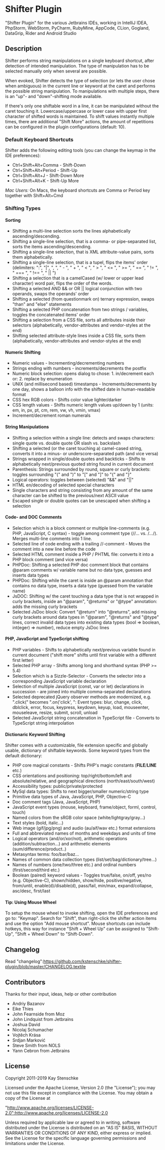 Shifter Plugin
==============

"Shifter Plugin" for the various Jetbrains IDEs, working in IntelliJ IDEA, PhpStorm, WebStorm, PyCharm, RubyMine, AppCode, CLion,  Gogland, DataGrip, Rider and Android Studio


## Description

Shifter performs string manipulations on a single keyboard shortcut, after detection of intended manipulation.
The type of manipulation has to be selected manually only when several are possible.

When evoked, Shifter detects the type of selection (or lets the user chose when ambiguous) in the current line or
keyword at the caret and performs the possible string manipulation.
To manipulations with multiple steps, there is an "up"- and "down"-shifting mode available.

If there's only one shiftable word in a line, it can be manipulated without the caret touching it.
Lowercase/uppercase or lower case with upper first character of shifted words is maintained.
To shift values instantly multiple times, there are additional "Shift More" actions, the amount of repetitions can be
configured in the plugin configurations (default: 10).


### Default Keyboard Shortcuts

Shifter adds the following editing tools (you can change the keymap in the IDE preferences):

* Ctrl+Shift+Alt+Comma  - Shift-Down
* Ctrl+Shift+Alt+Period - Shift-Up
* Ctrl+Shift+Alt+J  - Shift-Down More
* Ctrl+Shift+Alt+K  - Shift-Up More

*Mac Users:* On Macs, the keyboard shortcuts are Comma or Period key together with Shift+Alt+Cmd

### Shifting Types

#### Sorting
* Shifting a multi-line selection sorts the lines alphabetically ascending/descending.
* Shifting a single-line selection, that is a comma- or pipe-separated list, sorts the items ascending/descending.
* Shifting a single-line selection, that is XML attribute-value pairs, sorts them alphabetically.
* Shifting a single-line selection, that is a tupel, flips the items' order (delimiters: ":", "|", ", ", " - ", " + ", " < ", " > ", " <= ", " >= ", " == ", " != ", " === ", " !== ", " || ")
* Shifting a selection that is a camelCased (w/ lower or upper lead character) word pair, flips the order of the words.
* Shifting a selected AND && or OR || logical conjunction with two operands, swaps the operands' order
* Shifting a selected (from questionmark on) ternary expression, swaps "than" and "else" statements
* Shifting a selected PHP concatenation from two strings / variables, toggles the concatenated items' order
* Shifting a selection from a CSS file, sorts all attributes inside their selectors (alphabetically, vendor-attributes and vendor-styles at the end)</li>
* Shifting selected attribute-style lines inside a CSS file, sorts them (alphabetically, vendor-attributes and vendor-styles at the end)</li>

#### Numeric Shifting
* Numeric values - Incrementing/decrementing numbers
* Strings ending with numbers - increments/decrements the postfix
* Numeric block selection: opens dialog to chose: 1. in/decrement each or: 2. replace by enumeration
* UNIX (and millisecond based) timestamps - Increments/decrements by one day, shows a balloon info with the shifted date in human-readable format
* CSS hex RGB colors - Shifts color value lighter/darker
* CSS length values - Shifts numeric length values up/down by 1 (units: em, in, px, pt, cm, rem, vw, vh, vmin, vmax)
* Increment/decrement roman numerals

#### String Manipulations
* Shifting a selection within a single line: detects and swaps characters: single quote vs. double quote OR slash vs. backslash
* Shifting a selected (or the caret touching a) camel-cased string, converts it into a minus- or underscore-separated path (and vice versa)
* Strings wrapped in single/double quotes and backticks - Shifts to alphabetically next/previous quoted string found in current document
* Parenthesis: Strings surrounded by round, square or curly brackets: toggles surrounding "(" and ")" to "[" and "]" to "{" and "}"
* Logical operators: toggles between (selected) "&&" and "||"
* HTML en/decoding of selected special characters
* Single characters and string consisting from any amount of the same character can be shifted to the previous/next ASCII value
* Escaped single or double quotes can be unescaped when shifting a selection

#### Code- and DOC Comments
* Selection which is a block comment or multiple line-comments (e.g. PHP, JavaScript, C syntax) - toggle among comment type (//... vs. /*...*/). Merges multi-line comments into 1 line.
* Selected line of code ending with a trailing //-comment - Moves the comment into a new line before the code
* Selected HTML comment inside a PHP / PHTML file: converts it into a PHP block comment (and vice versa)
* PHPDoc: Shifting a selected PHP doc comment block that contains @param comments w/ variable name but no data type, guesses and inserts data types
* PHPDoc: Shifting while the caret is inside an @param annotation that contains no data type, inserts a data type (guessed from the variable name)
* JsDOC: Shifting w/ the caret touching a data type that is not wrapped in curly brackets, inside an "@param", "@returns" or "@type" annotation: adds the missing curly brackets
* Selected JsDoc block: Convert "@return" into "@returns", add missing curly brackets around data types in "@param", "@returns" and "@type" lines, correct invalid data types into existing data types (bool => boolean, int(eger) => number), reduce empty JsDoc lines

#### PHP, JavaScript and TypeScript shifting
* PHP variables - Shifts to alphabetically next/previous variable found in current document ("shift more" shifts until first variable with a different first letter)
* Selected PHP array - Shifts among long and shorthand syntax (PHP >= 5.4)
* Selection which is a Sizzle-Selector - Converts the selector into a corresponding JavaScript variable declaration
* Selection of multiple JavaScript (const, var or let) declarations in succession - are joined into multiple comma-separated declarations
* Selected deprecated jQuery observer methods are modernized, e.g. ".click(" becomes ".on('click', ": Event types: blur, change, click, dblclick, error, focus, keypress, keydown, keyup, load, mouseenter, mouseleave, resize, submit, scroll, unload
* Selected JavaScript string concatenation in TypeScript file - Converts to TypeScript string interpolation

#### Dictionaric Keyword Shifting

Shifter comes with a customizable, file extension specific and globally usable, dictionary of shiftable keywords.
Some keyword types from the default dictionary:

* PHP core magical constants - Shifts PHP's magic constants (__FILE__/__LINE__ etc.)
* CSS orientations and positioning: top/right/bottom/left and absolute/relative, and geographical directions (north/east/south/west)
* Accessibility types: public/private/protected
* MySql data types: Shifts to next bigger/smaller numeric/string type
* Primitive data types of Java, JavaScript, PHP, Objective-C
* Doc comment tags (Java, JavaScript, PHP)
* JavaScript event types (mouse, keyboard, frame/object, forml, control, touch)
* Named colors from the sRGB color space (white/lightgray/gray...)
* Text styles (bold, italic...)
* Web image (gif/jpg/png) and audio (au/aif/wav etc.) format extensions
* Full and abbreviated names of months and weekdays and units of time
* Logical operators (and/or/xor/not), arithmetic operations (addition/subtraction...) and arithmetic elements (sum/difference/product..)
* Metasyntax terms: foo/bar/baz...
* Names of common data collection types (list/set/bag/dictionary/tree...)
* Names of numbers (one/two/three etc.) and ordinal numbers (first/second/third  etc.)
* Boolean (paired) keyword values - Toggles true/false, on/off, yes/no (e.g. Objective-C), shown/hidden, show/hide, positive/negative, from/until, enable(d)/disable(d), pass/fail, min/max, expand/collapse, asc/desc, first/last


#### Tip: Using Mouse Wheel

To setup the mouse wheel to invoke shifting, open the IDE preferences and go to: "Keymap". Search for "Shift",
than right-click the shifter action items and use the option "Add mouse shortcut".
Mouse shortcuts can include hotkeys, this way for instance "Shift + Wheel Up" can be assigned to "Shift-Up",
"Shift + Wheel Down" to "Shift-Down".


## Changelog

Read "changelog":https://github.com/kstenschke/shifter-plugin/blob/master/CHANGELOG.textile


## Contributors

Thanks for their input, ideas, help or other contribution

* Andriy Bazanov
* Eike Thies
* John Fearnside from Moz
* John Lindquist from Jetbrains
* Joshua David
* Nicolaj Schumacher
* Vojtěch Krása
* Srdjan Marković
* Steve Smith from NOLS
* Yann Cebron from Jetbrains


## License

Copyright 2011-2019 Kay Stenschke

Licensed under the Apache License, Version 2.0 (the "License");
you may not use this file except in compliance with the License.
You may obtain a copy of the License at

"http://www.apache.org/licenses/LICENSE-2.0":http://www.apache.org/licenses/LICENSE-2.0

Unless required by applicable law or agreed to in writing, software
distributed under the License is distributed on an "AS IS" BASIS,
WITHOUT WARRANTIES OR CONDITIONS OF ANY KIND, either express or implied.
See the License for the specific language governing permissions and
limitations under the License.
